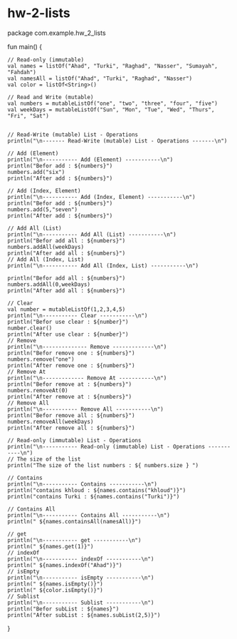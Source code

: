 # hw-2-lists
package com.example.hw_2_lists

fun main() {

    // Read-only (immutable)
    val names = listOf("Ahad", "Turki", "Raghad", "Nasser", "Sumayah", "Fahdah")
    val namesAll = listOf("Ahad", "Turki", "Raghad", "Nasser")
    val color = listOf<String>()

    // Read and Write (mutable)
    val numbers = mutableListOf("one", "two", "three", "four", "five")
    val weekDays = mutableListOf("Sun", "Mon", "Tue", "Wed", "Thurs", "Fri", "Sat")


    // Read-Write (mutable) List - Operations
    println("\n------- Read-Write (mutable) List - Operations -------\n")

    // Add (Element)
    println("\n----------- Add (Element) -----------\n")
    println("Befor add : ${numbers}")
    numbers.add("six")
    println("After add : ${numbers}")

    // Add (Index, Element)
    println("\n----------- Add (Index, Element) -----------\n")
    println("Befor add : ${numbers}")
    numbers.add(5,"seven")
    println("After add : ${numbers}")

    // Add All (List)
    println("\n----------- Add All (List) -----------\n")
    println("Befor add all : ${numbers}")
    numbers.addAll(weekDays)
    println("After add all : ${numbers}")
    // Add All (Index, List)
    println("\n----------- Add All (Index, List) -----------\n")

    println("Befor add all : ${numbers}")
    numbers.addAll(0,weekDays)
    println("After add all : ${numbers}")

    // Clear
    val number = mutableListOf(1,2,3,4,5)
    println("\n----------- Clear -----------\n")
    println("Befor use clear : ${number}")
    number.clear()
    println("After use clear : ${number}")
    // Remove
    println("\n-------------- Remove -------------\n")
    println("Befor remove one : ${numbers}")
    numbers.remove("one")
    println("After remove one : ${numbers}")
    // Remove At
    println("\n------------- Remove At -----------\n")
    println("Befor remove at : ${numbers}")
    numbers.removeAt(0)
    println("After remove at : ${numbers}")
    // Remove All
    println("\n----------- Remove All -----------\n")
    println("Befor remove all : ${numbers}")
    numbers.removeAll(weekDays)
    println("After remove all : ${numbers}")

    // Read-only (immutable) List - Operations
    println("\n----------- Read-only (immutable) List - Operations -----------\n")
    // The size of the list
    println("The size of the list numbers : ${ numbers.size } ")

    // Contains
    println("\n----------- Contains -----------\n")
    println("contains khloud : ${names.contains("khloud")}")
    println("contains Turki : ${names.contains("Turki")}")

    // Contains All
    println("\n----------- Contains All -----------\n")
    println(" ${names.containsAll(namesAll)}")

    // get
    println("\n----------- get -----------\n")
    println(" ${names.get(1)}")
    // indexOf
    println("\n----------- indexOf -----------\n")
    println(" ${names.indexOf("Ahad")}")
    // isEmpty
    println("\n----------- isEmpty -----------\n")
    println(" ${names.isEmpty()}")
    println(" ${color.isEmpty()}")
    // Sublist
    println("\n----------- Sublist -----------\n")
    println("Befor subList : ${names}")
    println("After subList : ${names.subList(2,5)}")

}
